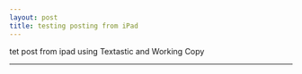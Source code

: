 ```yaml
---
layout: post
title: testing posting from iPad
---
```

tet post from ipad using Textastic and Working Copy


***

